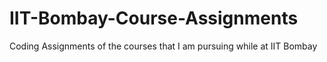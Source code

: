 # IIT-Bombay-Course-Assignments

Coding Assignments of the courses that I am pursuing while at IIT Bombay
